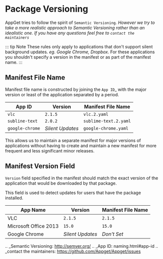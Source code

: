 # Package Versioning


AppGet tries to follow the spirit of `Semantic Versioning`_. However we try to take a more realistic approach to Semantic Versioning rather than an idealistic one. If you have any questions feel free to `contact the maintainers`_

::: tip Note
These rules only apply to applications that don't support silent background updates. *eg. Google Chrome, Dropbox*.
For these applications you shouldn't specify a version in the manifest or as part of the manifest name.
:::


## Manifest File Name

Manifest file name is constructed by joining the `App ID`_ with the major version or least of the application separated by a period.

| App ID                  | Version                 | Manifest File Name          |
|-------------------------|-------------------------|-----------------------------|
| `vlc`                   | `2.1.5`                 | `vlc.2.yaml`                |
| `subline-text`          | `2.0.2`                 | `sublime-text.2.yaml`       |
| `google-chrome`         | *Silent Updates*        | `google-chrome.yaml`        |

This allows us to maintain a separate manifest for major versions of applications without having to create and maintain a new manifest for more frequent and less significant minor releases.


## Manifest Version Field

`Version` field specified in the manifest should match the exact version of the application that would be downloaded by that package.

This field is used to detect updates for users that have the package installed.




| App Name                | Version                 | Manifest File Name          |
|-------------------------|-------------------------|-----------------------------|
| VLC                     | `2.1.5`                 | `2.1.5`                     |
| Microsoft Office 2013   | `15.0`                  | `15.0`                      |
| Google Chrome           | *Silent Updates*        | *Don't Set*                 |




.. _Semantic Versioning: http://semver.org/
.. _App ID: naming.html#app-id
.. _contact the maintainers: https://github.com/Appget/Appget/issues
